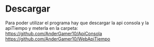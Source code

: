 # Descargar
Para poder utilizar el programa hay que descargar la api consola y la apiTiempo y meterla en la carpeta:
https://github.com/AnderGamer10/ApiConsola 
https://github.com/AnderGamer10/WebApiTiempo
